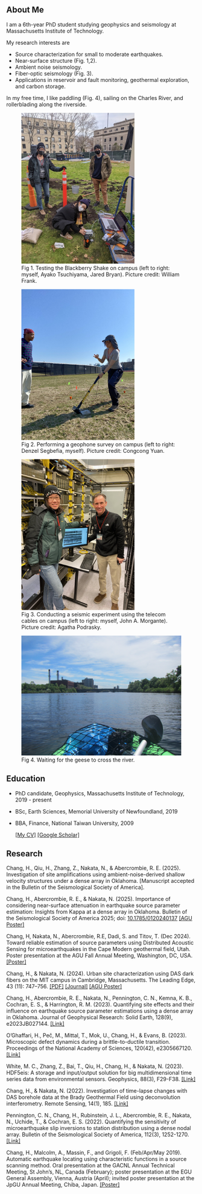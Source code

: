 <!---
## Hilary Chang
You can use the [editor on GitHub](https://github.com/HilaryCh/hilarych.github.io/edit/master/README.md) to maintain and preview the content for your website in Markdown files.
Whenever you commit to this repository, GitHub Pages will run [Jekyll](https://jekyllrb.com/) to rebuild the pages in your site, from the content in your Markdown files.
### Markdown
Markdown is a lightweight and easy-to-use syntax for styling your writing. It includes conventions for
```markdown
Syntax highlighted code block
# Header 1
## Header 2
### Header 3
- Bulleted
- List
1. Numbered
2. List
**Bold** and _Italic_ and `Code` text
[Link](url) and ![Image](src)
```
For more details see [GitHub Flavored Markdown](https://guides.github.com/features/mastering-markdown/).
### Jekyll Themes
Your Pages site will use the layout and styles from the Jekyll theme you have selected in your [repository settings](https://github.com/HilaryCh/hilarych.github.io/settings). The name of this theme is saved in the Jekyll `_config.yml` configuration file.
### Support or Contact
Having trouble with Pages? Check out our [documentation](https://help.github.com/categories/github-pages-basics/) or [contact support](https://github.com/contact) and we’ll help you sort it out.
--->



## About Me

I am a 6th-year PhD student studying geophysics and seismology at Massachusetts Institute of Technology.

My research interests are

- Source characterization for small to moderate earthquakes.
-	Near-surface structure (Fig. 1,2).
-	Ambient noise seismology.
-	Fiber-optic seismology (Fig. 3).
-	Applications in reservoir and fault monitoring, geothermal exploration, and carbon storage.

In my free time, I like paddling (Fig. 4), sailing on the Charles River, and rollerblading along the riverside.


<figure>
<img src="./pics/Campus_Blackberry_Test.png" alt="Fig 1. Testing the Blackberry Shake on campus (left to right: myself, Ayako Tsuchiyama, Jared Bryan)." height="400">
<figcaption>Fig 1. Testing the Blackberry Shake on campus (left to right: myself, Ayako Tsuchiyama, Jared Bryan). Picture credit: William Frank. </figcaption>
</figure>

<figure>
<img src="./pics/Hammer_on_Briggs.jpg" alt="Fig 2. Performing a geophone survey on campus (left to right: Denzel Segbefia, myself). Picture credit: Congcong Yuan." height="400">
<figcaption>Fig 2. Performing a geophone survey on campus (left to right: Denzel Segbefia, myself). Picture credit: Congcong Yuan.</figcaption>
</figure>

<figure>
<img src="./pics/MIT_DAS_hub.jpeg" alt="Fig 3. Conducting a seismic experiment using the telecom cables on campus (left to right: myself, John A. Morgante)." height="400">
<figcaption>Fig 3. Conducting a seismic experiment using the telecom cables on campus (left to right: myself, John A. Morgante). Picture credit: Agatha Podrasky.</figcaption>
</figure>

<figure>
<img src="./pics/IMG_7096.JPG" alt="Fig 4. Waiting for the geese to cross the river." width="600">
<figcaption>Fig 4. Waiting for the geese to cross the river.</figcaption>
</figure>

## Education

- PhD candidate, Geophysics, Massachusetts Institute of Technology, 2019 - present
- BSc, Earth Sciences, Memorial University of Newfoundland, 2019
- BBA, Finance, National Taiwan University, 2009

  [[My CV]](./doc/CV_ChangH.pdf) [[Google Scholar]](https://scholar.google.com/citations?user=2VgGh4gAAAAJ&hl=en&oi=ao)

## Research

Chang, H., Qiu, H., Zhang, Z., Nakata, N., & Abercrombie, R. E. (2025). Investigation of site amplifications using ambient-noise-derived shallow velocity structures under a dense array in Oklahoma. [Manuscript accepted in the Bulletin of the Seismological Society of America].

Chang, H., Abercrombie, R. E., & Nakata, N. (2025). Importance of considering near-surface attenuation in earthquake source parameter estimation: Insights from Kappa at a dense array in Oklahoma. Bulletin of the Seismological Society of America 2025; doi: [10.1785/0120240137](https://doi.org/10.1785/0120240137) [[AGU Poster]](https://doi.org/10.22541/essoar.173557447.71449637/v1) 
<!---
[[PDF]](./doc/bssa-2024137.1_accepted.pdf)
[[Supplement PDF]](./doc/bssa-2024137_accepted_supplement.pdf)
--->

Chang, H, Nakata, N., Abercrombie, R.E, Dadi, S. and Titov, T. (Dec 2024). Toward reliable estimation of source parameters using Distributed Acoustic Sensing for microearthquakes in the Cape Modern geothermal field, Utah. Poster presentation at the AGU Fall Annual Meeting, Washington, DC, USA. [[Poster]](https://doi.org/10.22541/essoar.173463098.87413304/v1)

Chang, H., & Nakata, N. (2024). Urban site characterization using DAS dark fibers on the MIT campus in Cambridge, Massachusetts. The Leading Edge, 43 (11): 747–756. [[PDF]](./doc/4311_TSS_Chang.pdf) [[Journal]](https://doi.org/10.1190/tle43110747.1) [[AGU Poster]](https://doi.org/10.22541/essoar.173557430.00011437/v1)

Chang, H., Abercrombie, R. E., Nakata, N., Pennington, C. N., Kemna, K. B., Cochran, E. S., & Harrington, R. M. (2023). Quantifying site effects and their influence on earthquake source parameter estimations using a dense array in Oklahoma. Journal of Geophysical Research: Solid Earth, 128(9), e2023JB027144.  [[Link]](https://doi.org/10.1029/2023JB027144)

O’Ghaffari, H., Peč, M., Mittal, T., Mok, U., Chang, H., & Evans, B. (2023). Microscopic defect dynamics during a brittle-to-ductile transition. Proceedings of the National Academy of Sciences, 120(42), e2305667120. [[Link]](https://doi.org/10.1073/pnas.2305667120)

White, M. C., Zhang, Z., Bai, T., Qiu, H., Chang, H., & Nakata, N. (2023). HDF5eis: A storage and input/output solution for big multidimensional time series data from environmental sensors. Geophysics, 88(3), F29-F38. [[Link]](https://doi.org/10.1190/geo2022-0448.1)

Chang, H., & Nakata, N. (2022). Investigation of time-lapse changes with DAS borehole data at the Brady Geothermal Field using deconvolution interferometry. Remote Sensing, 14(1), 185. [[Link]](https://doi.org/10.3390/rs14010185)

Pennington, C. N., Chang, H., Rubinstein, J. L., Abercrombie, R. E., Nakata, N., Uchide, T., & Cochran, E. S. (2022). Quantifying the sensitivity of microearthquake slip inversions to station distribution using a dense nodal array. Bulletin of the Seismological Society of America, 112(3), 1252-1270. [[Link]](https://doi.org/10.1785/0120210279)

Chang, H., Malcolm, A., Massin, F., and Grigoli, F. (Feb/Apr/May 2019). Automatic earthquake locating using characteristic functions in a source scanning method. Oral presentation at the GACNL Annual Technical Meeting, St John’s, NL, Canada (February); poster presentation at the EGU General Assembly, Vienna, Austria (April); invited poster presentation at the JpGU Annual Meeting, Chiba, Japan. [[Poster]](./doc/EGU_2019poster_HC_1(CC-BY).pdf)



